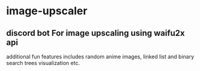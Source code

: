 # image-upscaler
## discord bot For image upscaling using waifu2x api
additional fun features includes random anime images, linked list and binary search trees visualization etc.
